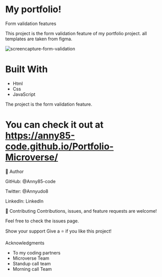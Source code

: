 # My portfolio!
Form validation features

This project is the form validation feature of my portfolio project. all templates are taken from figma.

![screencapture-form-validation](https://user-images.githubusercontent.com/87186552/146595758-d7dd59cf-78e5-4f1a-aac3-078bfa1c2791.png)

# Built With
 - Html
 - Css
 - JavaScript

The project is the form validation feature.
# You can check it out at https://anny85-code.github.io/Portfolio-Microverse/

👤 Author

GitHub: @Anny85-code

Twitter: @Annyudo8

LinkedIn: LinkedIn

🤝 Contributing
Contributions, issues, and feature requests are welcome!

Feel free to check the issues page.

Show your support
Give a ⭐️ if you like this project!

Acknowledgments
- To my coding partners
- Microverse Team
- Standup call team
- Morning call Team






